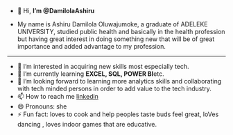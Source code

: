 - 👋 Hi, **I’m @DamilolaAshiru**

- My name is Ashiru Damilola Oluwajumoke, a graduate of ADELEKE UNIVERSITY, studied public health and basically in the health profession but having great interest in doing something new that will be of great importance and added advantage to my profession.
  
---

- 👀 I’m interested in acquiring new skills most especially tech.
- 🌱 I’m currently learning **EXCEL, SQL, POWER BI**etc.
- 💞️ I’m looking forward to learning more analytics skills and collaborating with tech minded persons in order to add value to the tech industry.
- 📫 How to reach me [linkedin](https://www.linkedin.com/in/damilola-ashiru-923500253)
- 😄 Pronouns: she
- ⚡ Fun fact: loves to cook and help peoples taste buds feel great, loVes dancing , loves indoor games that are educative.

<!---
DamilolaAshiru/DamilolaAshiru is a ✨ special ✨ repository because its `README.md` (this file) appears on your GitHub profile.
You can click the Preview link to take a look at your changes.
--->
